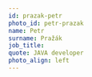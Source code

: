 ```yaml
---
id: prazak-petr
photo_id: petr-prazak
name: Petr
surname: Pražák
job_title:
quote: JAVA developer
photo_align: left
---
```



